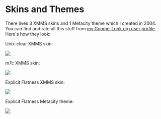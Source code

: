 Skins and Themes
================

There lives 3 XMMS skins and 1 Metacity theme which I created in 2004.  You can find and rate all this stuff from [my Gnome-Look.org user profile](http://gnome-look.org/usermanager/search.php?username=mondalaci).  Here's how they look:

Unix-clear XMMS skin:

![](/mondalaci/skins-and-themes/raw/master/xmms-unix-clear/screenshot.png)

m7c XMMS skin:

![](/mondalaci/skins-and-themes/raw/master/xmms-m7c/screenshot.png)

Explicit Flatness XMMS skin:

![](/mondalaci/skins-and-themes/raw/master/xmms-explicit-flatness/screenshot.jpg)

Explicit Flatness Metacity theme:

![](/mondalaci/skins-and-themes/raw/master/metacity-explicit-flatness/screenshot.jpg)
